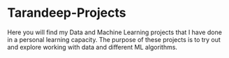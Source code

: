 # Tarandeep-Projects

Here you will find my Data and Machine Learning projects that I have done in a personal learning capacity. The purpose of these projects is to try out and explore working with data and different ML algorithms.
